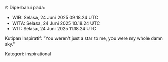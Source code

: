 ⏰ Diperbarui pada:
- WIB: Selasa, 24 Juni 2025 09.18.24 UTC
- WITA: Selasa, 24 Juni 2025 10.18.24 UTC
- WIT: Selasa, 24 Juni 2025 11.18.24 UTC

Kutipan Inspiratif:
"You weren't just a star to me, you were my whole damn sky."


Kategori: inspirational

